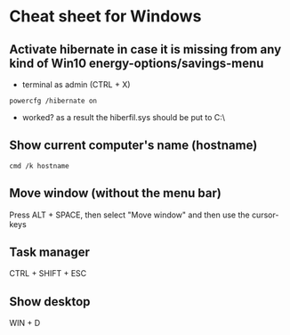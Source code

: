 # Cheat sheet for Windows

## Activate hibernate in case it is missing from any kind of Win10 energy-options/savings-menu
* terminal as admin (CTRL + X)
```
powercfg /hibernate on
```
* worked? as a result the hiberfil.sys should be put to C:\\

## Show current computer's name (hostname)
```
cmd /k hostname
```

## Move window (without the menu bar)
Press ALT + SPACE, then select "Move window" and then use the cursor-keys

## Task manager
CTRL + SHIFT + ESC

## Show desktop
WIN + D
